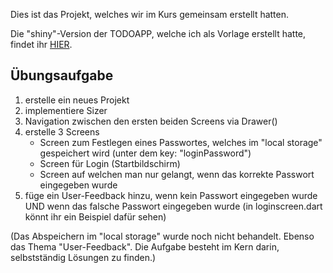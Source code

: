 
Dies ist das Projekt, welches wir im Kurs gemeinsam erstellt hatten. 

Die "shiny"-Version der TODOAPP, welche ich als Vorlage erstellt hatte, findet ihr [HIER](https://github.com/innicovation21/todo_mit_hive/tree/main).


## Übungsaufgabe

1. erstelle ein neues Projekt
2. implementiere Sizer
3. Navigation zwischen den ersten beiden Screens via Drawer()
4. erstelle 3 Screens
   - Screen zum Festlegen eines Passwortes, welches im "local storage" gespeichert wird (unter dem key: "loginPassword")
   - Screen für Login (Startbildschirm)
   - Screen auf welchen man nur gelangt, wenn das korrekte Passwort eingegeben wurde
5. füge ein User-Feedback hinzu, wenn kein Passwort eingegeben wurde UND wenn das falsche Passwort eingegeben wurde (in loginscreen.dart könnt ihr ein Beispiel dafür sehen)


(Das Abspeichern im "local storage" wurde noch nicht behandelt. Ebenso das Thema "User-Feedback". Die Aufgabe besteht im Kern darin, selbstständig Lösungen zu finden.)
